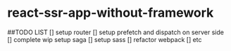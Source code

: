 # react-ssr-app-without-framework

##TODO LIST
[] setup router
[] setup prefetch and dispatch on server side
[] complete wip setup saga
[] setup sass
[] refactor webpack
[] etc
